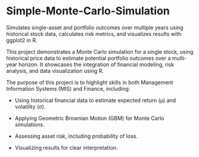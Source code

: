 # Simple-Monte-Carlo-Simulation
Simulates single-asset and portfolio outcomes over multiple years using historical stock data, calculates risk metrics, and visualizes results with ggplot2 in R.


This project demonstrates a Monte Carlo simulation for a single stock, using historical price data to estimate potential portfolio outcomes over a multi-year horizon. It showcases the integration of financial modeling, risk analysis, and data visualization using R.

The purpose of this project is to highlight skills in both Management Information Systems (MIS) and Finance, including:

- Using historical financial data to estimate expected return (μ) and volatility (σ).

- Applying Geometric Brownian Motion (GBM) for Monte Carlo simulations.

- Assessing asset risk, including probability of loss.

- Visualizing results for clear interpretation.
